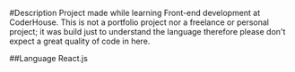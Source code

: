 #Description
Project made while learning Front-end development at CoderHouse.
This is not a portfolio project nor a freelance or personal project; it was build just to understand the language therefore please don't expect a great quality of code in here.

##Language
React.js
